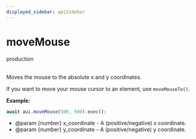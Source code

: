 ```yaml
---
displayed_sidebar: apiSidebar
---
```

# moveMouse
<span class="theme-doc-version-badge badge badge--success">production</span><br/><br/>

Moves the mouse to the absolute x and y coordinates.

If you want to move your mouse cursor to an element, use `moveMouseTo()`.

**Example:**
```typescript
await aui.moveMouse(500, 500).exec();
```

   * @param \{number} x_coordinate - A (positive/negative) x coordinate.
   * @param \{number} y_coordinate - A (positive/negative) y coordinate.
